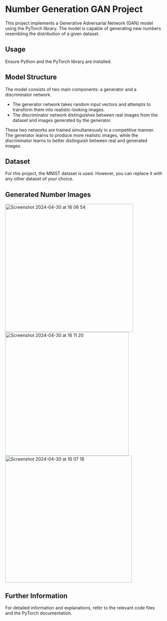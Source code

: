# Number Generation GAN Project

This project implements a Generative Adversarial Network (GAN) model using the PyTorch library. The model is capable of generating new numbers resembling the distribution of a given dataset.

## Usage

Ensure Python and the PyTorch library are installed.

## Model Structure

The model consists of two main components: a generator and a discriminator network.

- The generator network takes random input vectors and attempts to transform them into realistic-looking images.
- The discriminator network distinguishes between real images from the dataset and images generated by the generator.

These two networks are trained simultaneously in a competitive manner. The generator learns to produce more realistic images, while the discriminator learns to better distinguish between real and generated images.

## Dataset

For this project, the MNIST dataset is used. However, you can replace it with any other dataset of your choice.

## Generated Number Images

<img width="410" alt="Screenshot 2024-04-30 at 16 06 54" src="https://github.com/umutulasdemir/number-generation-gan/assets/68897681/f34a795c-4422-48f5-94e1-1602623f28d4">
<img width="396" alt="Screenshot 2024-04-30 at 16 11 20" src="https://github.com/umutulasdemir/number-generation-gan/assets/68897681/4a753001-68f4-402b-9b42-258ce9b4c16e">
<img width="406" alt="Screenshot 2024-04-30 at 16 07 18" src="https://github.com/umutulasdemir/number-generation-gan/assets/68897681/ecb8505d-a02c-4e39-a269-189f8b4676d1">

## Further Information

For detailed information and explanations, refer to the relevant code files and the PyTorch documentation.

